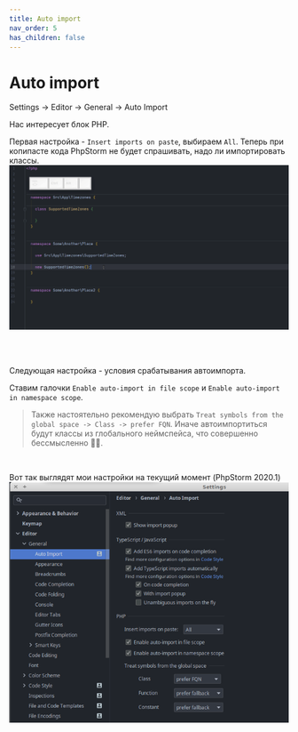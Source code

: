 ```yaml
---
title: Auto import
nav_order: 5
has_children: false
---
```

# Auto import
Settings -> Editor -> General -> Auto Import

Нас интересует блок PHP.

Первая настройка -  `Insert imports on paste`, выбираем `All`.
Теперь при копипасте кода PhpStorm не будет спрашивать, надо ли импортировать классы.
![Insert imports on paste "All" example](assets/InsertImportsOnPasteAll.gif)

<br/>
<br/>

Следующая настройка - условия срабатывания автоимпорта.

Ставим галочки `Enable auto-import in file scope` и `Enable auto-import in namespace scope`.
> Также настоятельно рекомендую выбрать `Treat symbols from the global space -> Class -> prefer FQN`.
> Иначе автоимпортиться будут классы из глобального неймспейса, что совершенно бессмысленно :man_shrugging:.  

<br/>

Вот так выглядят мои настройки на текущий момент (PhpStorm 2020.1)
![Screenshot of my settings](assets/AutoImportSettings.png)
